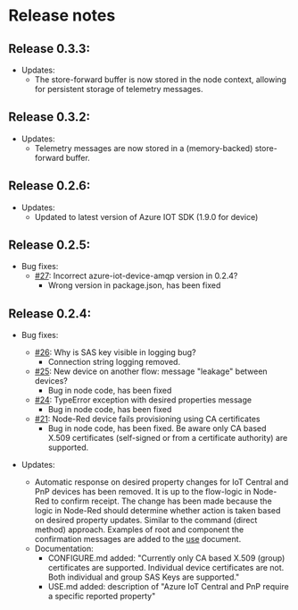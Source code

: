 # Release notes

## Release 0.3.3:
- Updates:
    - The store-forward buffer is now stored in the node context, allowing for persistent storage of telemetry messages.
## Release 0.3.2:
- Updates:
    - Telemetry messages are now stored in a (memory-backed) store-forward buffer.

## Release 0.2.6:
- Updates:
    - Updated to latest version of Azure IOT SDK (1.9.0 for device)

## Release 0.2.5:
- Bug fixes:
    - [#27](https://github.com/iotblackbelt/node-red-contrib-azure-iot-device/issues/27): Incorrect azure-iot-device-amqp version in 0.2.4?
        - Wrong version in package.json, has been fixed

## Release 0.2.4:
- Bug fixes:
    - [#26](https://github.com/iotblackbelt/node-red-contrib-azure-iot-device/issues/26): Why is SAS key visible in logging bug?
        - Connection string logging removed.
    - [#25](https://github.com/iotblackbelt/node-red-contrib-azure-iot-device/issues/25): New device on another flow: message "leakage" between devices?
        - Bug in node code, has been fixed
    - [#24](https://github.com/iotblackbelt/node-red-contrib-azure-iot-device/issues/24): TypeError exception with desired properties message
        -  Bug in node code, has been fixed
    - [#21](https://github.com/iotblackbelt/node-red-contrib-azure-iot-device/issues/21): Node-Red device fails provisioning using CA certificates
        -  Bug in node code, has been fixed. Be aware only CA based X.509 certificates (self-signed or from a certificate authority) are supported.

- Updates:
    - Automatic response on desired property changes for IoT Central and PnP devices has been removed. It is up to the flow-logic in Node-Red to confirm receipt. The change has been made because the logic in Node-Red should determine whether action is taken based on desired property updates. Similar to the command (direct method) approach. Examples of root and component the confirmation messages are added to the [use](https://github.com/iotblackbelt/node-red-contrib-azure-iot-device/blob/master/USE.md) document.
    - Documentation: 
        - CONFIGURE.md added: "Currently only CA based X.509 (group) certificates are supported. Individual device certificates are not. Both individual and group SAS Keys are supported."
        - USE.md added: description of "Azure IoT Central and PnP require a specific reported property"
